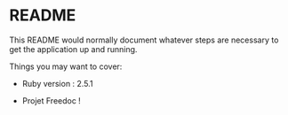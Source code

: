 # README

This README would normally document whatever steps are necessary to get the
application up and running.

Things you may want to cover:

* Ruby version : 2.5.1

* Projet Freedoc !


